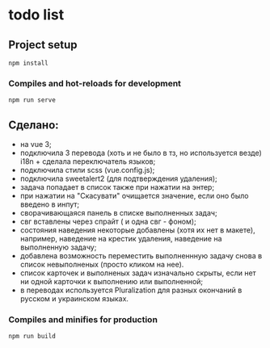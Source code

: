 # todo list

## Project setup
```
npm install
```

### Compiles and hot-reloads for development
```
npm run serve
```
## Сделано:
- на vue 3;
- подключила 3 перевода  (хоть и не было в тз, но  используется везде) i18n + сделала переключатель языков;
- подключила стили scss (vue.config.js);
- подключила sweetalert2 (для подтверждения удаления);
- задача попадает в список также при нажатии на энтер;
- при нажатии на "Скасувати" очищается значение, если оно было введено в инпут;
- сворачивающаяся панель в списке выполненных задач;
- свг вставлены через спрайт ( и одна свг - фоном);
- состояния наведения некоторые добавлены (хотя их нет в макете), например, наведение на крестик удаления, наведение на выполненную задачу;
- добавлена возможность переместить выполненнную задачу снова в список невыполненых (просто кликом на нее).
- список карточек и выполненых задач изначально скрыты, если нет ни одной карточки к выполнению или выполненной;
- в переводах используется Pluralization для разных окончаний в русском и украинском языках.



### Compiles and minifies for production
```
npm run build
```
<!-- 
### Lints and fixes files
```
npm run lint
``` -->

<!-- ### Customize configuration
See [Configuration Reference](https://cli.vuejs.org/config/). -->
